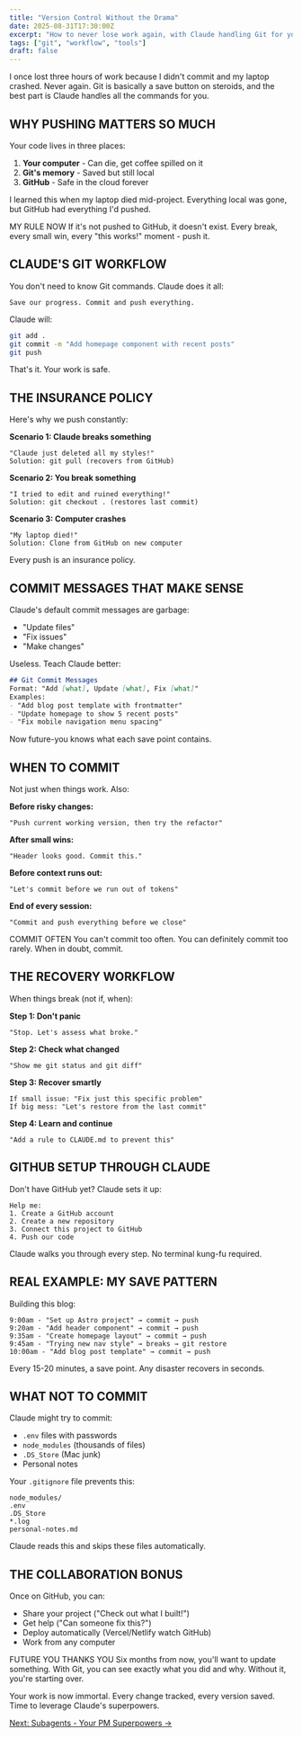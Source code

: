 ```yaml
---
title: "Version Control Without the Drama"
date: 2025-08-31T17:30:00Z
excerpt: "How to never lose work again, with Claude handling Git for you."
tags: ["git", "workflow", "tools"]
draft: false
---
```


I once lost three hours of work because I didn't commit and my laptop crashed. Never again. Git is basically a save button on steroids, and the best part is Claude handles all the commands for you.

## WHY PUSHING MATTERS SO MUCH

Your code lives in three places:
1. **Your computer** - Can die, get coffee spilled on it
2. **Git's memory** - Saved but still local
3. **GitHub** - Safe in the cloud forever

I learned this when my laptop died mid-project. Everything local was gone, but GitHub had everything I'd pushed.

<span class="context-label">MY RULE NOW</span> <span class="context-text">If it's not pushed to GitHub, it doesn't exist. Every break, every small win, every "this works!" moment - push it.</span>

## CLAUDE'S GIT WORKFLOW

You don't need to know Git commands. Claude does it all:

```
Save our progress. Commit and push everything.
```

Claude will:
```bash
git add .
git commit -m "Add homepage component with recent posts"
git push
```

That's it. Your work is safe.

## THE INSURANCE POLICY

Here's why we push constantly:

**Scenario 1: Claude breaks something**
```
"Claude just deleted all my styles!"
Solution: git pull (recovers from GitHub)
```

**Scenario 2: You break something**
```
"I tried to edit and ruined everything!"
Solution: git checkout . (restores last commit)
```

**Scenario 3: Computer crashes**
```
"My laptop died!"
Solution: Clone from GitHub on new computer
```

Every push is an insurance policy.

## COMMIT MESSAGES THAT MAKE SENSE

Claude's default commit messages are garbage:
- "Update files"
- "Fix issues"
- "Make changes"

Useless. Teach Claude better:

```markdown
## Git Commit Messages
Format: "Add [what], Update [what], Fix [what]"
Examples:
- "Add blog post template with frontmatter"
- "Update homepage to show 5 recent posts"
- "Fix mobile navigation menu spacing"
```

Now future-you knows what each save point contains.

## WHEN TO COMMIT

Not just when things work. Also:

**Before risky changes:**
```
"Push current working version, then try the refactor"
```

**After small wins:**
```
"Header looks good. Commit this."
```

**Before context runs out:**
```
"Let's commit before we run out of tokens"
```

**End of every session:**
```
"Commit and push everything before we close"
```

<span class="context-label">COMMIT OFTEN</span> <span class="context-text">You can't commit too often. You can definitely commit too rarely. When in doubt, commit.</span>

## THE RECOVERY WORKFLOW

When things break (not if, when):

**Step 1: Don't panic**
```
"Stop. Let's assess what broke."
```

**Step 2: Check what changed**
```
"Show me git status and git diff"
```

**Step 3: Recover smartly**
```
If small issue: "Fix just this specific problem"
If big mess: "Let's restore from the last commit"
```

**Step 4: Learn and continue**
```
"Add a rule to CLAUDE.md to prevent this"
```

## GITHUB SETUP THROUGH CLAUDE

Don't have GitHub yet? Claude sets it up:

```
Help me:
1. Create a GitHub account
2. Create a new repository
3. Connect this project to GitHub
4. Push our code
```

Claude walks you through every step. No terminal kung-fu required.

## REAL EXAMPLE: MY SAVE PATTERN

Building this blog:

```
9:00am - "Set up Astro project" → commit → push
9:20am - "Add header component" → commit → push
9:35am - "Create homepage layout" → commit → push
9:45am - "Trying new nav style" → breaks → git restore
10:00am - "Add blog post template" → commit → push
```

Every 15-20 minutes, a save point. Any disaster recovers in seconds.

## WHAT NOT TO COMMIT

Claude might try to commit:
- `.env` files with passwords
- `node_modules` (thousands of files)
- `.DS_Store` (Mac junk)
- Personal notes

Your `.gitignore` file prevents this:

```
node_modules/
.env
.DS_Store
*.log
personal-notes.md
```

Claude reads this and skips these files automatically.

## THE COLLABORATION BONUS

Once on GitHub, you can:
- Share your project ("Check out what I built!")
- Get help ("Can someone fix this?")
- Deploy automatically (Vercel/Netlify watch GitHub)
- Work from any computer

<span class="context-label">FUTURE YOU THANKS YOU</span> <span class="context-text">Six months from now, you'll want to update something. With Git, you can see exactly what you did and why. Without it, you're starting over.</span>

Your work is now immortal. Every change tracked, every version saved. Time to leverage Claude's superpowers.

[Next: Subagents - Your PM Superpowers →](/posts/subagents-pm-superpowers)